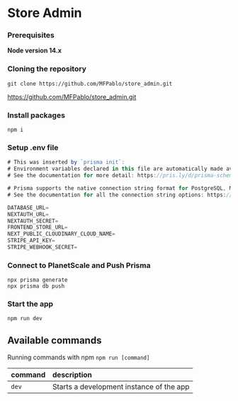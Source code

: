 # Store Admin

### Prerequisites

**Node version 14.x**

### Cloning the repository

```shell
git clone https://github.com/MFPablo/store_admin.git
```
https://github.com/MFPablo/store_admin.git
### Install packages

```shell
npm i
```

### Setup .env file


```js
# This was inserted by `prisma init`:
# Environment variables declared in this file are automatically made available to Prisma.
# See the documentation for more detail: https://pris.ly/d/prisma-schema#accessing-environment-variables-from-the-schema

# Prisma supports the native connection string format for PostgreSQL, MySQL, SQLite, SQL Server, MongoDB and CockroachDB.
# See the documentation for all the connection string options: https://pris.ly/d/connection-strings

DATABASE_URL=
NEXTAUTH_URL=
NEXTAUTH_SECRET=
FRONTEND_STORE_URL=
NEXT_PUBLIC_CLOUDINARY_CLOUD_NAME=
STRIPE_API_KEY=
STRIPE_WEBHOOK_SECRET=
```

### Connect to PlanetScale and Push Prisma
```shell
npx prisma generate
npx prisma db push
```


### Start the app

```shell
npm run dev
```

## Available commands

Running commands with npm `npm run [command]`

| command         | description                              |
| :-------------- | :--------------------------------------- |
| `dev`           | Starts a development instance of the app |
